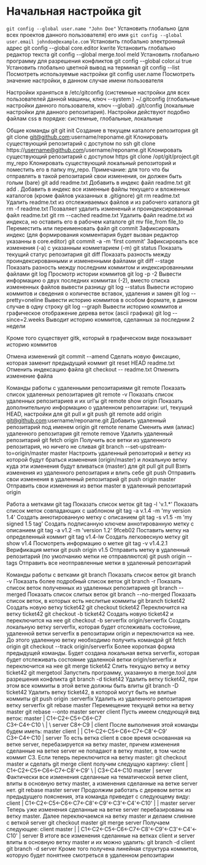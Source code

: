 # Начальная настройка git
`git config --global user.name "John Doe"`			Установить глобально (для всех проектов данного пользователя) его имя
`git config --global user.email johndoe@example.com`		Установить глобально электронный адрес
git config --global core.editor kwrite				Установить глобально редактор текста
git config --global merge.tool meld				Установить глобально программу для разрешения конфликтов
git config --global color.ui true				Установить глобально цветной вывод на терминал
git config --list						Посмотреть используемые настройки
git config user.name						Посмотреть значение настройки, в данном случае имени пользователя

Настройки храняться в /etc/gitconfig (системные настройки для всех пользователей данной машины, ключ --system ) ~/.gitconfig (глобальные настройки
данного пользователя, ключ --global) .git/config (локальные настройки для данного репозитария). Настройки действуют подобно файлам css в порядке:
системные, глобальные, локальные

Общие команды git
git init 							Создание в текущем каталоге репозитория git
git clone git@github.com:username/reponame.git 			Клонировать существующий репозитарий с доступом по ssh
git clone https://username@github.com/username/reponame.git	Клонировать существующий репозитарий с доступом https
git clone /opt/git/project.git my_repo				Клонировать существующий локальный репозиторий и поместить его в папку my_repo. Примечание: для
								того что бы отправлять в такой репозитарий свои изменения, он должен быть голым (bare)
git add readme.txt						Добавить в индекс файл readme.txt
git add .							Добавить в индекс все изменные файлы текущего и вложенных каталогов (кроме файлов указанных в .gitignore)
git rm readme.txt						Удалить readme.txt из отслеживаемых файлов и из рабочего каталога
git rm -f readme.txt						Позваляет удалить измененый и проиндексированный файл readme.txt
git rm --cached readme.txt					Удалить файл readme.txt из индекса, но оставить его в рабочем каталоге
git mv file_from file_to					Переместить или переименовать файл
git commit							Зафиксировать индекс (для формирования комментария будет вызван редактор указанны в core.editor)
git commit -a -m 'first commit'					Зафиксировать все изменения (-a) с указанным комметарием (-m)
git status							Показать текущий статус репозитария
git diff							Показать разность между проиндексированными и измененными файлами
git diff --stage						Показать разность между последним коммитом и индексированными файлами
git log								Просмотр истории коммитов
git log -p -2							Вывести информацию о двух последних коммитах (-2), вместо списка измененных файлов вывести разницу
git log --status						Вывести историю коммитов и сведения о количестве вставок, удаления и замен
git log --pretty=oneline					Вывести историю коммитов в особом формате, в данном случае в одну строку
git log --graph							Вывести историю коммитов и графическое отображение дерева веток (ascii графика)
git log --since=2.weeks						Выводит историю коммитов, сделанных за последнии 2 недели

Кроме того существует gitk, который в графическом виде показывает историю коммитов

Отмена изменений
git commit --amend						Сделать новую фиксацию, которая заменит предыдущий коммит
git reset HEAD readme.txt					Отменить индексацию файла
git checkout -- readme.txt					Отменить изменение файла

Команды работы с удаленными репозитариями
git remote							Показать список удаленных репозитариев
git remote -v							Показать список удаленных репозитариев и их url'ы
git remote show origin						Показать дополнительную информацию о удаленном репозитарии: url, текущий HEAD, настройки для git pull и git push
git remote add origin git@github.com:username/reponame.git	Добавить удаленный репозитарий под именем origin
git remote rename <old> <new>					Сменить имя (алиас) удаленного репозитария
git remote remove <name>					Удалить удаленный репозитарий
git fetch origin						Получить все ветки из удаленного репозитария, но ничего не сливая
git branch --set-upstream-to=origin/master master		Настроить удаленный репозиторий и ветку из которой будут браться изменения (origin/master) 
								и локальную ветку куда эти изменения будут вливаться (master) для git pull
git pull							Взять изменения из удаленного репозитария и влить себе
git push							Отправить свои изменения в удаленный репозитарий
git push origin master						Отправить свои изменения из ветки master в удаленный репозитарий origin

Работа а метками
git tag								Показать список меток
git tag -l 'v.1.*'						Показать список меток совпадающих с шаблоном
git tag -a v.1.4 -m 'my version 1.4'				Создать аннотированную метку с описанием
git tag -s v1.5 -m 'my signed 1.5 tag'				Создать подписанную ключем аннотированную метку с описанием
git tag -a v1.2 -m 'version 1.2' 9fceb02			Поставить метку на определенный коммит
git tag v1.4-lw							Создать легковесную метку
git show v1.4							Посмотреть информацию о метке
git tag -v v1.4.2.1						Верификация метки
git push origin v1.5						Отправить метку в удаленный репозитарий (по умолчанию метки не отправляются)
git push origin --tags						Отправить все неотправленные метки в удаленный репозитарий

Команды работы с ветками
git branch							Показать список веток
git branch -v							Показать более подробный список веток
git branch -r							Показать список веток полученных из удаленных репозитариев
git branch --merged						Показать список слитых веток
git branch --no-merged						Показать список веток, в которых есть неслитые коммиты
git branch ticket42						Создать новую ветку ticket42
git checkout ticket42						Переключится на ветку ticket42
git checkout -b ticket42					Создать новую ticket42 и переключится на нее
git checkout -b serverfix origin/serverfix			Создать локальную ветку serverfix, которая будет отслеживать состояние,
								удаленной ветки serverfix в репозитарии origin и переключится на нее. До
								этого удаленную ветку необходимо получить командой git fetch origin
git checkout --track origin/serverfix				Более короткая форма предыдущей команды. Будет создана локальная ветка serverfix,
								которая будет отслеживать состояние удаленной ветки origin/serverfix и переключится на нее
git merge ticket42						Слить текущую ветку и ветку ticket42
git mergetool							Запустить программу, указанную в merge.tool для разрешения конфликта
git branch -d ticket42						Удалить ветку ticket42, при этом все коммиты в этой ветке должны быть влиты
git branch -D ticket42						Удалить ветку ticket42, в которой могут быть не влитые коммиты
git push origin :serverfix					Удалить из удаленного репозитария ветку serverfix
git rebase master						Перемещение текущей ветки на ветку master
git rebase --onto master server client				Пусть имеем следующуй вид веток:
									       master
									         |
								С1<-C2<-С5<-C6<-C7
								      \
								      C3<-C4<-C10
									\	|
									 \    server
									  C8<-C9
									       |
									    client
								После выполнения этой команды будем иметь:
									       master  client
									         |        |
								С1<-C2<-С5<-C6<-C7<-C8'<-C9'
								      \
								      C3<-C4<-C10
										|
									      server
								То есть ветка client в свое время основанная на ветке server, перебазируется на ветку master,
								причем изменения сделанные на ветке server не попадают в ветку master, в том числе коммит C3.
								Если теперь переключится на ветку master:
								git checkout master
								и сделать
								git merge client
								получим следущую картину:
									                client
									                  |
								С1<-C2<-С5<-C6<-C7<-C8'<-C9'
								      \                   |
								      C3<-C4<-C10      master
										|
									      server
								Фактически все изменения сделанные на тематической ветке client, влиты в основную ветку master,
								а изменения сделанные на ветке server нет.
git rebase master server					Продолжим работать с деревом веток из предыдущего пояснения, эта команда приведет с следующему виду:
									                client
									                  |
								С1<-C2<-С5<-C6<-C7<-C8'<-C9'<-C3'<-C4'<-C10'
								                          |              |
								                        master         server
								Теперь уже изменения сделанные на ветке server перебазированы на ветку master. Далее переключаемся на
								ветку master и делаем слияние с веткой server
								git checkout master
								git merge server
								Получаем следующее:
									                client         master
									                  |              |
								С1<-C2<-С5<-C6<-C7<-C8'<-C9'<-C3'<-C4'<-C10'
								                                         |
								                                       server
								В итоге все изменения сделанные на ветках client и server влиты в основную ветку master и их можно удалить:
								git branch -d client
								git branch -d server
								Кроме того получена линейная структура коммитов, которую будет понятнее смотреться в удаленном репозитарии
